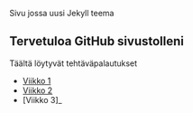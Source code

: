 Sivu jossa uusi Jekyll teema

## Tervetuloa GitHub sivustolleni

Täältä löytyvät tehtäväpalautukset
- [Viikko 1](index.md)
- [Viikko 2](viikko2.md)
- [Viikko 3]_ 


